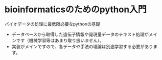 # bioinformaticsのためのpython入門

バイオデータの処理に最低限必要なpythonの基礎

- データベースから取得した遺伝子情報や発現量データのテキスト処理がメインです（機械学習等はあまり取り扱いません）。
- 実装がメインですので、各データや手法の理論は別途学習する必要があります。

